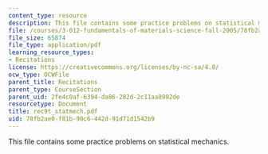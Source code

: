 ```yaml
---
content_type: resource
description: This file contains some practice problems on statistical mechanics.
file: /courses/3-012-fundamentals-of-materials-science-fall-2005/78fb2ae0f81b90c6442d91d71d1542b9_rec9t_statmech.pdf
file_size: 65874
file_type: application/pdf
learning_resource_types:
- Recitations
license: https://creativecommons.org/licenses/by-nc-sa/4.0/
ocw_type: OCWFile
parent_title: Recitations
parent_type: CourseSection
parent_uid: 2fe4c0af-6394-da86-282d-2c11aa8992de
resourcetype: Document
title: rec9t_statmech.pdf
uid: 78fb2ae0-f81b-90c6-442d-91d71d1542b9
---
```

This file contains some practice problems on statistical mechanics.